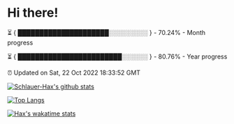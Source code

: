 # Hi there!

⏳ { █████████████████████░░░░░░░░░ } - 70.24% - Month progress

⏳ { ████████████████████████░░░░░░ } - 80.76% - Year progress

⏰ Updated on Sat, 22 Oct 2022 18:33:52 GMT


[![Schlauer-Hax's github stats](https://github-readme-stats.vercel.app/api?username=Schlauer-Hax&show_icons=true&theme=dark&count_private=true)](https://github.com/Schlauer-Hax)


[![Top Langs](https://github-readme-stats.vercel.app/api/top-langs/?username=Schlauer-Hax&layout=compact&theme=dark)](https://github.com/Schlauer-Hax?tab=repositories)


[![Hax's wakatime stats](https://github-readme-stats.vercel.app/api/wakatime?username=Hax&theme=dark)](https://wakatime.com/@Hax)

